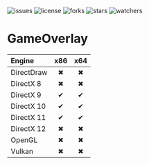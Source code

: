 ![issues](https://img.shields.io/github/issues/momo5502/gameoverlay.svg)
![license](https://img.shields.io/github/license/momo5502/gameoverlay.svg)
![forks](https://img.shields.io/github/forks/momo5502/gameoverlay.svg)
![stars](https://img.shields.io/github/stars/momo5502/gameoverlay.svg)
![watchers](https://img.shields.io/github/watchers/momo5502/gameoverlay.svg)

GameOverlay
===========

| Engine     | x86 | x64 |
|:---------- |:---:|:---:|
| DirectDraw | ✖ |️ ✖ ️|
| DirectX 8  | ✖ |️ ✖ ️|
| DirectX 9  | ✔ |️ ✔ ️|
| DirectX 10 | ✔ | ✔ |
| DirectX 11 | ✔ | ✔ |
| DirectX 12 | ✖ | ✖ |
| OpenGL     | ✖ | ✖ |
| Vulkan     | ✖ | ✖ |